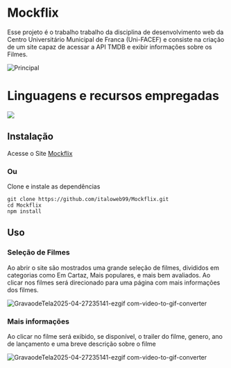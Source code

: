 # Mockflix

Esse projeto é o trabalho trabalho da disciplina de desenvolvimento web da Centro Universitário Municipal de Franca (Uni-FACEF) e consiste na criação de um site capaz de acessar a API TMDB
e exibir informações sobre os Filmes.

![Principal](https://github.com/user-attachments/assets/1524c1a9-d956-4201-ae20-d1a4623ab7b0)

<p align="center">
  <h1>Linguagens e recursos empregadas</h1>
  <a href="https://skillicons.dev">
    <img src="https://skillicons.dev/icons?i=react,typescript,tailwind,vite" />
  </a>
</p>

## Instalação

Acesse o Site [Mockflix](https://italoweb99.github.io/Mockflix/)

### Ou

Clone e instale as dependências
```
git clone https://github.com/italoweb99/Mockflix.git
cd Mockflix
npm install
```

## Uso

### Seleção de Filmes

Ao abrir o site são mostrados uma grande seleção de filmes, divididos em categorias como Em Cartaz, Mais populares, e mais bem avaliados. Ao clicar nos filmes será direcionado para uma página com mais informações dos filmes.

![GravaodeTela2025-04-27235141-ezgif com-video-to-gif-converter](https://github.com/user-attachments/assets/8d6eb093-38d5-425e-ac9b-a66041e76267)

### Mais informações

Ao clicar no filme será exibido, se disponível, o trailer do filme, genero, ano de lançamento e uma breve descrição sobre o filme

![GravaodeTela2025-04-27235141-ezgif com-video-to-gif-converter](https://github.com/user-attachments/assets/6dc67cef-6249-4875-a01a-5a730a21bd10)



